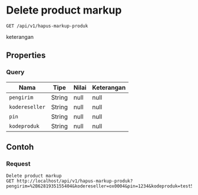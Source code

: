 # Delete product markup
```http
GET /api/v1/hapus-markup-produk
```
keterangan
## Properties
### Query
Nama | Tipe | Nilai | Keterangan
--- | --- | --- | ---
<code>pengirim</code> | String | null | null
<code>kodereseller</code> | String | null | null
<code>pin</code> | String | null | null
<code>kodeproduk</code> | String | null | null

## Contoh

### Request
```http
Delete product markup
GET http://localhost/api/v1/hapus-markup-produk?pengirim=%2B6281935155404&kodereseller=ox0004&pin=1234&kodeproduk=test5
```

